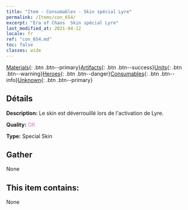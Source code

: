```yaml
---
title: "Item - Consumables - Skin spécial Lyre"
permalink: /Items/con_654/
excerpt: "Era of Chaos  Skin spécial Lyre"
last_modified_at: 2021-04-12
locale: fr
ref: "con_654.md"
toc: false
classes: wide
---
```

 [Materials](/fr/Items/){: .btn .btn--primary}[Artifacts](/fr/Items/Artifacts/){: .btn .btn--success}[Units](/fr/Items/Units/){: .btn .btn--warning}[Heroes](/fr/Items/Heroes/){: .btn .btn--danger}[Consumables](/fr/Items/Consumables/){: .btn .btn--info}[Unknown](/fr/Items/Unknown/){: .btn .btn--primary}

## Détails
 **Description:** Le skin est déverrouillé lors de l'activation de Lyre.

 **Quality:** <span style="color: #DA70D6">OK</span>

 **Type:** Special Skin

## Gather

  None

## This item contains:

  None

